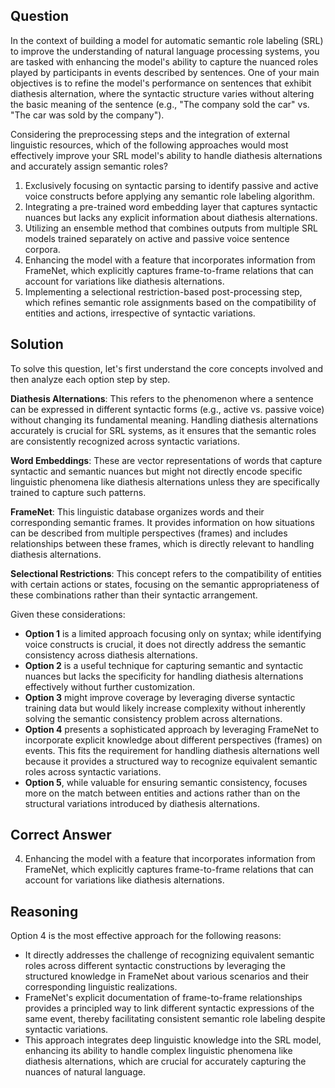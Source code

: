 ## Question

In the context of building a model for automatic semantic role labeling (SRL) to improve the understanding of natural language processing systems, you are tasked with enhancing the model's ability to capture the nuanced roles played by participants in events described by sentences. One of your main objectives is to refine the model's performance on sentences that exhibit diathesis alternation, where the syntactic structure varies without altering the basic meaning of the sentence (e.g., "The company sold the car" vs. "The car was sold by the company").

Considering the preprocessing steps and the integration of external linguistic resources, which of the following approaches would most effectively improve your SRL model's ability to handle diathesis alternations and accurately assign semantic roles?

1. Exclusively focusing on syntactic parsing to identify passive and active voice constructs before applying any semantic role labeling algorithm.
2. Integrating a pre-trained word embedding layer that captures syntactic nuances but lacks any explicit information about diathesis alternations.
3. Utilizing an ensemble method that combines outputs from multiple SRL models trained separately on active and passive voice sentence corpora.
4. Enhancing the model with a feature that incorporates information from FrameNet, which explicitly captures frame-to-frame relations that can account for variations like diathesis alternations.
5. Implementing a selectional restriction-based post-processing step, which refines semantic role assignments based on the compatibility of entities and actions, irrespective of syntactic variations.

## Solution

To solve this question, let's first understand the core concepts involved and then analyze each option step by step.

**Diathesis Alternations**: This refers to the phenomenon where a sentence can be expressed in different syntactic forms (e.g., active vs. passive voice) without changing its fundamental meaning. Handling diathesis alternations accurately is crucial for SRL systems, as it ensures that the semantic roles are consistently recognized across syntactic variations.

**Word Embeddings**: These are vector representations of words that capture syntactic and semantic nuances but might not directly encode specific linguistic phenomena like diathesis alternations unless they are specifically trained to capture such patterns.

**FrameNet**: This linguistic database organizes words and their corresponding semantic frames. It provides information on how situations can be described from multiple perspectives (frames) and includes relationships between these frames, which is directly relevant to handling diathesis alternations.

**Selectional Restrictions**: This concept refers to the compatibility of entities with certain actions or states, focusing on the semantic appropriateness of these combinations rather than their syntactic arrangement.

Given these considerations:

- **Option 1** is a limited approach focusing only on syntax; while identifying voice constructs is crucial, it does not directly address the semantic consistency across diathesis alternations.
- **Option 2** is a useful technique for capturing semantic and syntactic nuances but lacks the specificity for handling diathesis alternations effectively without further customization.
- **Option 3** might improve coverage by leveraging diverse syntactic training data but would likely increase complexity without inherently solving the semantic consistency problem across alternations.
- **Option 4** presents a sophisticated approach by leveraging FrameNet to incorporate explicit knowledge about different perspectives (frames) on events. This fits the requirement for handling diathesis alternations well because it provides a structured way to recognize equivalent semantic roles across syntactic variations.
- **Option 5**, while valuable for ensuring semantic consistency, focuses more on the match between entities and actions rather than on the structural variations introduced by diathesis alternations.

## Correct Answer

4. Enhancing the model with a feature that incorporates information from FrameNet, which explicitly captures frame-to-frame relations that can account for variations like diathesis alternations.

## Reasoning

Option 4 is the most effective approach for the following reasons:

- It directly addresses the challenge of recognizing equivalent semantic roles across different syntactic constructions by leveraging the structured knowledge in FrameNet about various scenarios and their corresponding linguistic realizations.
- FrameNet's explicit documentation of frame-to-frame relationships provides a principled way to link different syntactic expressions of the same event, thereby facilitating consistent semantic role labeling despite syntactic variations.
- This approach integrates deep linguistic knowledge into the SRL model, enhancing its ability to handle complex linguistic phenomena like diathesis alternations, which are crucial for accurately capturing the nuances of natural language.